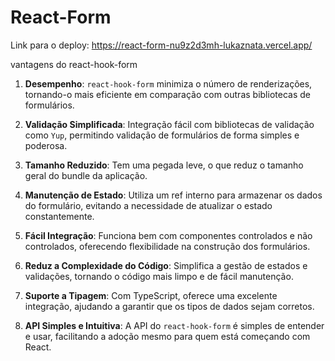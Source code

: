 # React-Form
Link para o deploy: https://react-form-nu9z2d3mh-lukaznata.vercel.app/

vantagens do react-hook-form

1. **Desempenho**: `react-hook-form` minimiza o número de renderizações, tornando-o mais eficiente em comparação com outras bibliotecas de formulários.
   
2. **Validação Simplificada**: Integração fácil com bibliotecas de validação como `Yup`, permitindo validação de formulários de forma simples e poderosa.
   
3. **Tamanho Reduzido**: Tem uma pegada leve, o que reduz o tamanho geral do bundle da aplicação.

4. **Manutenção de Estado**: Utiliza um ref interno para armazenar os dados do formulário, evitando a necessidade de atualizar o estado constantemente.

5. **Fácil Integração**: Funciona bem com componentes controlados e não controlados, oferecendo flexibilidade na construção dos formulários.

6. **Reduz a Complexidade do Código**: Simplifica a gestão de estados e validações, tornando o código mais limpo e de fácil manutenção.

7. **Suporte a Tipagem**: Com TypeScript, oferece uma excelente integração, ajudando a garantir que os tipos de dados sejam corretos.

8. **API Simples e Intuitiva**: A API do `react-hook-form` é simples de entender e usar, facilitando a adoção mesmo para quem está começando com React.

